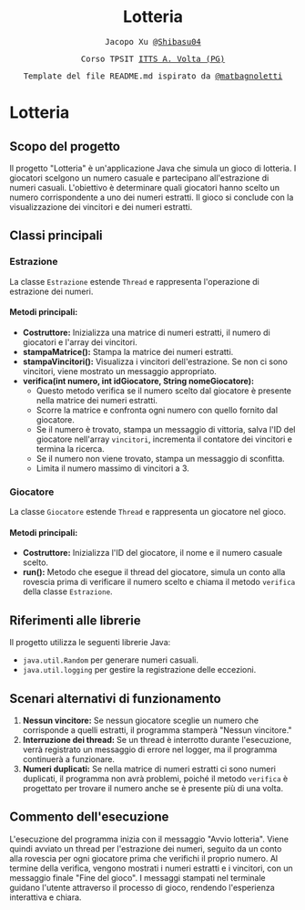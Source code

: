<h1 align="center">Lotteria</h1>

<p align="center" style="font-family: monospace">Jacopo Xu <a href="https://github.com/Shibasu04">@Shibasu04</a></p>
<p align="center" style="font-family: monospace">Corso TPSIT <a href="https://www.avoltapg.edu.it/">ITTS A. Volta (PG)</a></p>
<p align="center" style="font-family: monospace">Template del file README.md ispirato da <a href="https://github.com/matbagnoletti">@matbagnoletti</a></p>

# Lotteria

## Scopo del progetto
Il progetto "Lotteria" è un'applicazione Java che simula un gioco di lotteria. I giocatori scelgono un numero casuale e partecipano all'estrazione di numeri casuali. L'obiettivo è determinare quali giocatori hanno scelto un numero corrispondente a uno dei numeri estratti. Il gioco si conclude con la visualizzazione dei vincitori e dei numeri estratti.

## Classi principali

### Estrazione
La classe `Estrazione` estende `Thread` e rappresenta l'operazione di estrazione dei numeri.

#### Metodi principali:
- **Costruttore:** Inizializza una matrice di numeri estratti, il numero di giocatori e l'array dei vincitori.
- **stampaMatrice():** Stampa la matrice dei numeri estratti.
- **stampaVincitori():** Visualizza i vincitori dell'estrazione. Se non ci sono vincitori, viene mostrato un messaggio appropriato.
- **verifica(int numero, int idGiocatore, String nomeGiocatore):** 
  - Questo metodo verifica se il numero scelto dal giocatore è presente nella matrice dei numeri estratti.
  - Scorre la matrice e confronta ogni numero con quello fornito dal giocatore.
  - Se il numero è trovato, stampa un messaggio di vittoria, salva l'ID del giocatore nell'array `vincitori`, incrementa il contatore dei vincitori e termina la ricerca.
  - Se il numero non viene trovato, stampa un messaggio di sconfitta.
  - Limita il numero massimo di vincitori a 3.

### Giocatore
La classe `Giocatore` estende `Thread` e rappresenta un giocatore nel gioco.

#### Metodi principali:
- **Costruttore:** Inizializza l'ID del giocatore, il nome e il numero casuale scelto.
- **run():** Metodo che esegue il thread del giocatore, simula un conto alla rovescia prima di verificare il numero scelto e chiama il metodo `verifica` della classe `Estrazione`.

## Riferimenti alle librerie
Il progetto utilizza le seguenti librerie Java:
- `java.util.Random` per generare numeri casuali.
- `java.util.logging` per gestire la registrazione delle eccezioni.

## Scenari alternativi di funzionamento
1. **Nessun vincitore:** Se nessun giocatore sceglie un numero che corrisponde a quelli estratti, il programma stamperà "Nessun vincitore."
2. **Interruzione dei thread:** Se un thread è interrotto durante l'esecuzione, verrà registrato un messaggio di errore nel logger, ma il programma continuerà a funzionare.
3. **Numeri duplicati:** Se nella matrice di numeri estratti ci sono numeri duplicati, il programma non avrà problemi, poiché il metodo `verifica` è progettato per trovare il numero anche se è presente più di una volta.

## Commento dell'esecuzione
L'esecuzione del programma inizia con il messaggio "Avvio lotteria". Viene quindi avviato un thread per l'estrazione dei numeri, seguito da un conto alla rovescia per ogni giocatore prima che verifichi il proprio numero. Al termine della verifica, vengono mostrati i numeri estratti e i vincitori, con un messaggio finale "Fine del gioco". I messaggi stampati nel terminale guidano l'utente attraverso il processo di gioco, rendendo l'esperienza interattiva e chiara.
